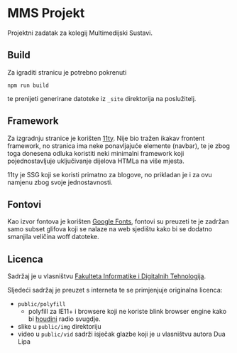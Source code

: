 # MMS Projekt

Projektni zadatak za kolegij Multimedijski Sustavi.

## Build

Za igraditi stranicu je potrebno pokrenuti

```
npm run build
```

te prenijeti generirane datoteke iz `_site` direktorija na poslužitelj.

## Framework

Za izgradnju stranice je korišten [11ty](https://www.11ty.dev/). Nije bio tražen
ikakav frontent framework, no stranica ima neke ponavljajuće elemente (navbar),
te je zbog toga donesena odluka koristiti neki minimalni framework koji
pojednostavljuje uključivanje dijelova HTMLa na više mjesta.

11ty je SSG koji se koristi primatno za blogove, no prikladan je i za ovu
namjenu zbog svoje jednostavnosti.

## Fontovi

Kao izvor fontova je korišten [Google Fonts](fonts.google.com), fontovi su
preuzeti te je zadržan samo subset glifova koji se nalaze na web sjedištu kako
bi se dodatno smanjila veličina woff datoteke.

## Licenca

Sadržaj je u vlasništvu [Fakulteta Informatike i Digitalnih Tehnologija](https://inf.uniri.hr).

Sljedeći sadržaj je preuzet s interneta te se primjenjuje originalna licenca:

- `public/polyfill`
  - polyfill za IE11+ i browsere koji ne koriste blink browser engine kako bi [houdini](https://github.com/WICG/css-parser-api) radio svugdje.
- slike u `public/img` direktoriju
- video u `public/vid` sadrži isječak glazbe koji je u vlasništvu autora Dua Lipa

